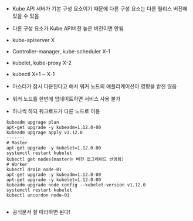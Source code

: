 - Kube API 서버가 기본 구성 요소이기 때문에 다른 구성 요소는 다른 릴리스 버전에 있을 수 있음
- 다른 구성 요소가 Kube API버전 높은 버전이면 안됨
- kube-apiserver X
- Controller-manager, kube-scheduler X-1
- kubelet, kube-proxy X-2
- kubectl X+1 ~ X-1

- 마스터가 잠시 다운된다고 해서 워커 노드의 애플리케이션이 영향을 받진 않음
- 워커 노드를 한번에 업데이트하면 서비스 사용 불가
- 하나씩 하되 워크로드가 다른 노드로 이용
```
 kubeadm upgrage plan
 apt-get upgrade -y kubeadm=1.12.0-00
 kubeadm upgrage apply v1.12.0
 -------
 # Master
 apt-get upgrade -y kubelet=1.12.0-00
 systemctl restart kubelet
 kubectl get nodes(master는 버전 업그레이드 반영됨)
 # Worker
 kubectl drain node-01
 apt-get upgrade -y kubeadm=1.12.0-00
 apt-get upgrade -y kubelet=1.12.0-00
 kubeadm upgrade node config --kubelet-version v1.12.0
 systemctl restart kubelet
 kubectl uncordon node-01
 
```
- 공식문서 잘 따라하면 된다!